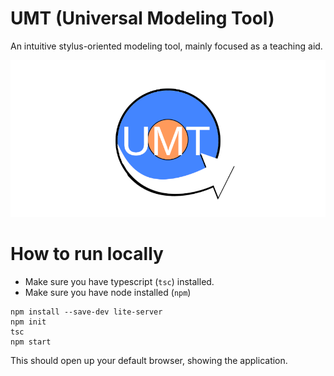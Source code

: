 # UMT (Universal Modeling Tool)

An intuitive stylus-oriented modeling tool, mainly focused as a teaching aid.

![UMT Logo](UMT_LOGO_README.png)

# How to run locally

 - Make sure you have typescript (`tsc`) installed.
 - Make sure you have node installed (`npm`) 

```
npm install --save-dev lite-server
npm init
tsc
npm start
```

This should open up your default browser, showing the application.
